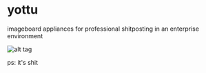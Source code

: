 # yottu
imageboard appliances for professional shitposting in an enterprise environment

![alt tag](https://raw.github.com/yottu/yottu/master/screenshot.png)

ps: it's shit
